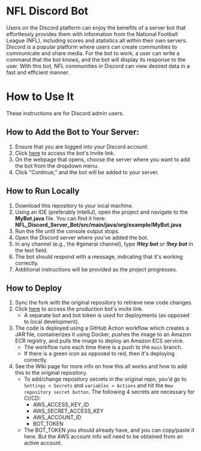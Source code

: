 # NFL Discord Bot
Users on the Discord platform can enjoy the benefits of a server bot that effortlessly provides them with information from the National Football League (NFL), including scores and statistics all within their own servers. Discord is a popular platform where users can create communities to communicate and share media. For the bot to work, a user can write a command that the bot knows, and the bot will display its response to the user. With this bot, NFL communities in Discord can view desired data in a fast and efficient manner.

# How to Use It
These instructions are for Discord admin users.

## How to Add the Bot to Your Server:
1. Ensure that you are logged into your Discord account.
2. Click [here](https://discord.com/api/oauth2/authorize?client_id=1153482870980083763&permissions=68608&scope=bot) to access the bot's invite link.
3. On the webpage that opens, choose the server where you want to add the bot from the dropdown menu.
4. Click "Continue," and the bot will be added to your server.

## How to Run Locally
1. Download this repository to your local machine.
2. Using an IDE (preferably IntelliJ), open the project and navigate to the **MyBot.java** file. You can find it here: **NFL_Discord_Server_Bot/src/main/java/org/example/MyBot.java**
3. Run the file until the console output stops.
4. Open the Discord server where you've added the bot.
5. In any channel (e.g., the #general channel), type ***!Hey bot*** or ***!hey bot*** in the text field.
6. The bot should respond with a message, indicating that it's working correctly.
7. Additional instructions will be provided as the project progresses.

## How to Deploy
1. Sync the fork with the original repository to retrieve new code changes. 
2. Click [here](https://discord.com/api/oauth2/authorize?client_id=1172214896553898074&permissions=68608&scope=bot) to access the production bot's invite link.
   * A separate bot and bot token is used for deployments (as opposed to local development).  
3. The code is deployed using a GitHub Action workflow which creates a JAR file, containerizes it using Docker, pushes the image to an Amazon ECR registry, and pulls the image to deploy an Amazon ECS service.
   * The workflow runs each time there is a push to the `main` branch.
   * If there is a green icon as opposed to red, then it's deploying correctly.
4. See the Wiki page for more info on how this all works and how to add this to the original repository.
   * To add/change repository secrets in the original repo, you'd go to `Settings > Secrets` and `variables > Actions` and hit the `New repository secret button`. The following 4 secrets are necessary for CI/CD: 
      * AWS_ACCESS_KEY_ID
      * AWS_SECRET_ACCESS_KEY
      * AWS_ACCOUNT_ID
      * BOT_TOKEN
    * The BOT_TOKEN you should already have, and you can copy/paste it here. But the AWS account info will need to be obtained from an active account. 

   

